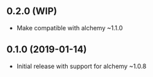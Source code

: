 ## 0.2.0 (WIP)

* Make compatible with alchemy ~1.1.0

## 0.1.0 (2019-01-14)

* Initial release with support for alchemy ~1.0.8